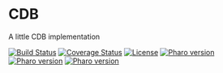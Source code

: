 # CDB
A little CDB implementation

[![Build Status](https://travis-ci.com/Ducasse/CDB.svg?branch=master)](https://travis-ci.com/Ducasse/CDB)
[![Coverage Status](https://coveralls.io/repos/github//Ducasse/CDB/badge.svg?branch=master)](https://coveralls.io/github//Ducasse/CDB?branch=master)
[![License](https://img.shields.io/badge/license-MIT-blue.svg)]()
[![Pharo version](https://img.shields.io/badge/Pharo-6.1-%23aac9ff.svg)](https://pharo.org/download)
[![Pharo version](https://img.shields.io/badge/Pharo-7.0-%23aac9ff.svg)](https://pharo.org/download)
[![Pharo version](https://img.shields.io/badge/Pharo-8.0-%23aac9ff.svg)](https://pharo.org/download)
<!-- [![Build status](https://ci.appveyor.com/api/projects/status/1wdnjvmlxfbml8qo?svg=true)](https://ci.appveyor.com/project/olekscode/dataframe)  -->
